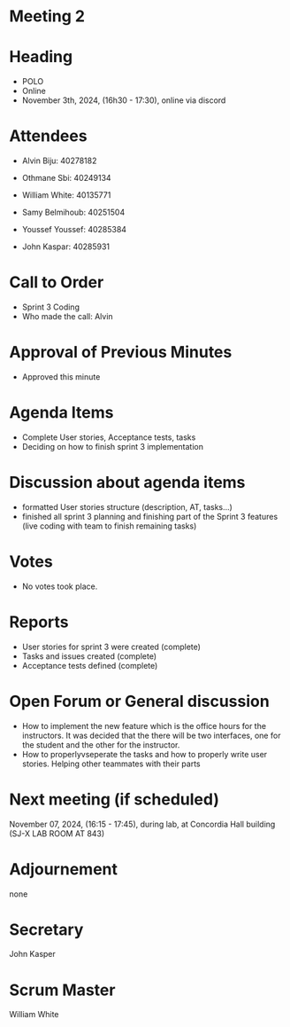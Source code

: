 # Meeting 2
# Heading

- POLO
- Online
- November 3th, 2024,  (16h30 - 17:30), online via discord
  
# Attendees

- Alvin Biju: 40278182

- Othmane Sbi: 40249134

- William White: 40135771

- Samy Belmihoub: 40251504

- Youssef Youssef: 40285384

- John Kaspar: 40285931

# Call to Order


- Sprint 3 Coding
- Who made the call: Alvin
  
# Approval of Previous Minutes

- Approved this minute
  
# Agenda Items

- Complete User stories, Acceptance tests, tasks
- Deciding on how to finish sprint 3 implementation



# Discussion about agenda items

- formatted User stories structure (description, AT, tasks...)
- finished all sprint 3 planning and finishing part of the Sprint 3 features (live coding with team to finish remaining tasks)

  
# Votes

- No votes took place.
  
# Reports

- User stories for sprint 3 were created (complete)
- Tasks and issues created (complete)
- Acceptance tests defined (complete)
  
# Open Forum or General discussion

- How to implement the new feature which is the office hours for the instructors. It was decided that the there will be two interfaces, one for the student and the other for the instructor.
- How to properlyvseperate the tasks and how to properly write user stories. Helping other teammates with their parts
  
# Next meeting (if scheduled)

 November 07, 2024,  (16:15 - 17:45), during lab, at Concordia Hall building (SJ-X LAB ROOM AT 843)

# Adjournement
none

# Secretary
John Kasper

# Scrum Master
William White





